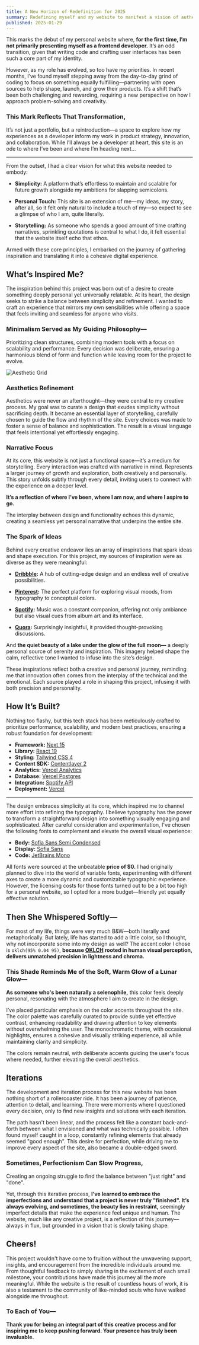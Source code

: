 ```yaml
---
title: A New Horizon of Redefinition for 2025
summary: Redefining myself and my website to manifest a vision of authenticity, refinements, and purposeful craftsmanship.
published: 2025-01-29
---
```


This marks the debut of my personal website where, **for the first time, I’m not primarily presenting myself as a frontend developer.** It’s an odd transition, given that writing code and crafting user interfaces has been such a core part of my identity.

However, as my role has evolved, so too have my priorities. In recent months, I’ve found myself stepping away from the day-to-day grind of coding to focus on something equally fulfilling—partnering with open sources to help shape, launch, and grow their products. It’s a shift that’s been both challenging and rewarding, requiring a new perspective on how I approach problem-solving and creativity.

### This Mark Reflects That Transformation,

It’s not just a portfolio, but a reintroduction—a space to explore how my experiences as a developer inform my work in product strategy, innovation, and collaboration. While I’ll always be a developer at heart, this site is an ode to where I’ve been and where I’m heading next...

---

From the outset, I had a clear vision for what this website needed to embody:

- **Simplicity:** A platform that’s effortless to maintain and scalable for future growth alongside my ambitions for slapping semicolons.

- **Personal Touch:** This site is an extension of me—my ideas, my story, after all, so it felt only natural to include a touch of my—so expect to see a glimpse of who I am, quite literally.

- **Storytelling:** As someone who spends a good amount of time crafting narratives, sprinkling quotations is central to what I do, it felt essential that the website itself echo that ethos.

Armed with these core principles, I embarked on the journey of gathering inspiration and translating it into a cohesive digital experience.

## What’s Inspired Me?

The inspiration behind this project was born out of a desire to create something deeply personal yet universally relatable. At its heart, the design seeks to strike a balance between simplicity and refinement. I wanted to craft an experience that mirrors my own sensibilities while offering a space that feels inviting and seamless for anyone who visits.

### Minimalism Served as My Guiding Philosophy—

Prioritizing clean structures, combining modern tools with a focus on scalability and performance. Every decision was deliberate, ensuring a harmonious blend of form and function while leaving room for the project to evolve.

![Aesthetic Grid](/imgs/aesthetic-grid.png)

### Aesthetics Refinement

Aesthetics were never an afterthought—they were central to my creative process. My goal was to curate a design that exudes simplicity without sacrificing depth. It became an essential layer of storytelling, carefully chosen to guide the flow and rhythm of the site. Every choices was made to foster a sense of balance and sophistication. The result is a visual language that feels intentional yet effortlessly engaging.

### Narrative Focus

At its core, this website is not just a functional space—it’s a medium for storytelling. Every interaction was crafted with narrative in mind. Represents a larger journey of growth and exploration, both creatively and personally. This story unfolds subtly through every detail, inviting users to connect with the experience on a deeper level.

**It’s a reflection of where I’ve been, where I am now, and where I aspire to go.**

The interplay between design and functionality echoes this dynamic, creating a seamless yet personal narrative that underpins the entire site.

### The Spark of Ideas

Behind every creative endeavor lies an array of inspirations that spark ideas and shape execution. For this project, my sources of inspiration were as diverse as they were meaningful:

- **[Dribbble](https://dribbble.com/):** A hub of cutting-edge design and an endless well of creative possibilities.

- **[Pinterest](https://www.pinterest.com/):** The perfect platform for exploring visual moods, from typography to conceptual colors.

- **[Spotify](https://open.spotify.com/):** Music was a constant companion, offering not only ambiance but also visual cues from album art and its interface.

- **[Quora](https://quora.com/):** Surprisingly insightful, it provided thought-provoking discussions.

And **the quiet beauty of a lake under the glow of the full moon—**
a deeply personal source of serenity and inspiration. This imagery helped shape the calm, reflective tone I wanted to infuse into the site’s design.

These inspirations reflect both a creative and personal journey, reminding me that innovation often comes from the interplay of the technical and the emotional. Each source played a role in shaping this project, infusing it with both precision and personality.

## How It’s Built?

Nothing too flashy, but this tech stack has been meticulously crafted to prioritize performance, scalability, and modern best practices, ensuring a robust foundation for development:

- ‌**Framework:** [Next 15](https://nextjs.org/)
- ‌**Library:** [React 19](https://react.dev/)
- ‌**Styling:** [Tailwind CSS 4](https://tailwindcss.com/)
- ‌**Content SDK:** [Contentlayer 2](https://github.com/timlrx/contentlayer2)
- ‌**Analytics:** [Vercel Analytics](https://vercel.com/docs/analytics)
- ‌**Database:** [Vercel Postgres](https://vercel.com/docs/storage/vercel-postgres)
- ‌**Integration:** [Spotify API](https://developer.spotify.com/)
- ‌**Deployment:** [Vercel](https://vercel.com/home)

---

The design embraces simplicity at its core, which inspired me to channel more effort into refining the typography. I believe typography has the power to transform a straightforward design into something visually engaging and sophisticated. After careful consideration and experimentation, I've chosen the following fonts to complement and elevate the overall visual experience:

- ‌**Body:** [Sofia Sans Semi Condensed](https://www.lettersoup.de/sofia-sans/)
- ‌**Display:** [Sofia Sans](https://www.lettersoup.de/sofia-sans/)
- ‌**Code:** [JetBrains Mono](https://www.jetbrains.com/lp/mono/)

All fonts were sourced at the unbeatable **price of $0.** I had originally planned to dive into the world of variable fonts, experimenting with different axes to create a more dynamic and customizable typographic experience. However, the licensing costs for those fonts turned out to be a bit too high for a personal website, so I opted for a more budget—friendly yet equally effective solution.

## Then She Whispered Softly—

For most of my life, things were very much B&W—both literally and metaphorically. But lately, life has started to add a little color, so I thought, why not incorporate some into my design as well? The accent color I chose is `oklch(95% 0.04 95)`, **because [OKLCH](https://en.m.wikipedia.org/wiki/Oklab_color_space) rooted in human visual perception, delivers unmatched precision in lightness and chroma.**

### This Shade Reminds Me of the Soft, Warm Glow of a Lunar Glow—

**As someone who's been naturally a selenophile,** this color feels deeply personal, resonating with the atmosphere I aim to create in the design.

I’ve placed particular emphasis on the color accents throughout the site. The color palette was carefully curated to provide subtle yet effective contrast, enhancing readability and drawing attention to key elements without overwhelming the user. The monochromatic theme, with occasional highlights, ensures a cohesive and visually striking experience, all while maintaining clarity and simplicity.

The colors remain neutral, with deliberate accents guiding the user's focus where needed, further elevating the overall aesthetics.

## Iterations

The development and iteration process for this new website has been nothing short of a rollercoaster ride. It has been a journey of patience, attention to detail, and learning. There were moments where I questioned every decision, only to find new insights and solutions with each iteration.

The path hasn't been linear, and the process felt like a constant back-and-forth between what I envisioned and what was technically possible. I often found myself caught in a loop, constantly refining elements that already seemed "good enough". This desire for perfection, while driving me to improve every aspect of the site, also became a double-edged sword.

### Sometimes, Perfectionism Can Slow Progress,

Creating an ongoing struggle to find the balance between "just right" and "done".

Yet, through this iterative process, **I’ve learned to embrace the imperfections and understand that a project is never truly "finished". It’s always evolving, and sometimes, the beauty lies in restraint,** seemingly imperfect details that make the experience feel unique and human. The website, much like any creative project, is a reflection of this journey—always in flux, but grounded in a vision that is slowly taking shape.

## Cheers!

This project wouldn't have come to fruition without the unwavering support, insights, and encouragement from the incredible individuals around me. From thoughtful feedback to simply sharing in the excitement of each small milestone, your contributions have made this journey all the more meaningful. While the website is the result of countless hours of work, it is also a testament to the community of like-minded souls who have walked alongside me throughout.

### To Each of You—

**Thank you for being an integral part of this creative process and for inspiring me to keep pushing forward. Your presence has truly been invaluable.**
